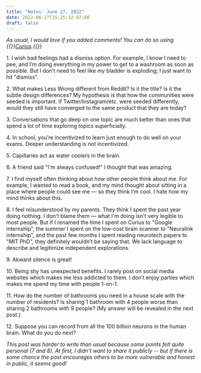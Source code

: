 ```yaml
---
title: "Notes: June 27, 2022"
date: 2022-06-27T15:25:32-07:00
draft: false
---
```


_As usual, I would love if you added comments! You can do so using {{<rawhtml>}}<a href="https://curius.app" target="_blank">Curius</a>.{{</rawhtml>}}_

1\. I wish bad feelings had a dismiss option. For example, I know I need to pee, and I’m doing everything in my power to get to a washroom as soon as possible. But I don’t need to feel like my bladder is exploding; I just want to hit "dismiss".

2\. What makes Less Wrong different from Reddit? Is it the title? Is it the subtle design differences? My hypothesis is that how the communities were seeded is important. If Twitter/Instagram/etc. were seeded differently, would they still have converged to the same product that they are today?

3\. Conversations that go deep on one topic are much better than ones that spend a lot of time exploring topics superficially.

4\. In school, you’re incentivized to learn just enough to do well on your exams. Deeper understanding is not incentivized.

5\. Capillaries act as water coolers in the brain.

6\. A friend said "I'm always confused!" I thought that was amazing.

7\. I find myself often thinking about how other people think about me. For example, I wanted to read a book, and my mind thought about sitting in a place where people could see me — so they think I’m cool. I hate how my mind thinks about this.

8\. I feel misunderstood by my parents. They think I spent the past year doing nothing. I don't blame them — what I'm doing isn't very legible to most people. But if I renamed the time I spent on Curius to "Google internship", the summer I spent on the low-cost brain scanner to "Neuralink internship", and the past few months I spent reading neurotech papers to "MIT PhD", they definitely wouldn’t be saying that. We lack language to describe and legitimize independent explorations.

9\. Akward silence is great!

10\. Being shy has unexpected benefits. I rarely post on social media websites which makes me less addicted to them. I don’t enjoy parties which makes me spend my time with people 1-on-1.

11\. How do the number of bathrooms you need in a house scale with the number of residents? Is sharing 1 bathroom with 4 people worse than sharing 2 bathrooms with 9 people? (My answer will be revealed in the next post.)

12\. Suppose you can record from all the 100 billion neurons in the human brain. What do you do next?

_This post was harder to write than usual because some points felt quite personal (7 and 8). At first, I didn't want to share it publicly -- but if there is some chance the post encourages others to be more vulnerable and honest in public, it seems good!_
